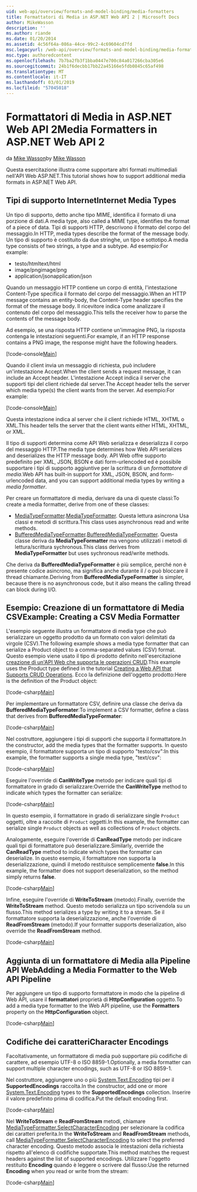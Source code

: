 ```yaml
---
uid: web-api/overview/formats-and-model-binding/media-formatters
title: Formattatori di Media in ASP.NET Web API 2 | Microsoft Docs
author: MikeWasson
description: ''
ms.author: riande
ms.date: 01/20/2014
ms.assetid: 4c56f64a-086a-44ce-99c2-4c69604cd7fd
msc.legacyurl: /web-api/overview/formats-and-model-binding/media-formatters
msc.type: authoredcontent
ms.openlocfilehash: 7b7ba2fb3f1bba0447e700c84a017266cba305e6
ms.sourcegitcommit: 24b1f6decbb17bb22a45166e5fdb0845c65af498
ms.translationtype: MT
ms.contentlocale: it-IT
ms.lasthandoff: 03/01/2019
ms.locfileid: "57045018"
---
```

<a name="media-formatters-in-aspnet-web-api-2"></a><span data-ttu-id="489cf-102">Formattatori di Media in ASP.NET Web API 2</span><span class="sxs-lookup"><span data-stu-id="489cf-102">Media Formatters in ASP.NET Web API 2</span></span>
====================
<span data-ttu-id="489cf-103">da [Mike Wasson](https://github.com/MikeWasson)</span><span class="sxs-lookup"><span data-stu-id="489cf-103">by [Mike Wasson](https://github.com/MikeWasson)</span></span>

<span data-ttu-id="489cf-104">Questa esercitazione illustra come supportare altri formati multimediali nell'API Web ASP.NET.</span><span class="sxs-lookup"><span data-stu-id="489cf-104">This tutorial shows how to support additional media formats in ASP.NET Web API.</span></span>

## <a name="internet-media-types"></a><span data-ttu-id="489cf-105">Tipi di supporto Internet</span><span class="sxs-lookup"><span data-stu-id="489cf-105">Internet Media Types</span></span>

<span data-ttu-id="489cf-106">Un tipo di supporto, detto anche tipo MIME, identifica il formato di una porzione di dati.</span><span class="sxs-lookup"><span data-stu-id="489cf-106">A media type, also called a MIME type, identifies the format of a piece of data.</span></span> <span data-ttu-id="489cf-107">Tipi di supporti HTTP, descrivono il formato del corpo del messaggio.</span><span class="sxs-lookup"><span data-stu-id="489cf-107">In HTTP, media types describe the format of the message body.</span></span> <span data-ttu-id="489cf-108">Un tipo di supporto è costituito da due stringhe, un tipo e sottotipo.</span><span class="sxs-lookup"><span data-stu-id="489cf-108">A media type consists of two strings, a type and a subtype.</span></span> <span data-ttu-id="489cf-109">Ad esempio:</span><span class="sxs-lookup"><span data-stu-id="489cf-109">For example:</span></span>

- <span data-ttu-id="489cf-110">testo/html</span><span class="sxs-lookup"><span data-stu-id="489cf-110">text/html</span></span>
- <span data-ttu-id="489cf-111">image/png</span><span class="sxs-lookup"><span data-stu-id="489cf-111">image/png</span></span>
- <span data-ttu-id="489cf-112">application/json</span><span class="sxs-lookup"><span data-stu-id="489cf-112">application/json</span></span>

<span data-ttu-id="489cf-113">Quando un messaggio HTTP contiene un corpo di entità, l'intestazione Content-Type specifica il formato del corpo del messaggio.</span><span class="sxs-lookup"><span data-stu-id="489cf-113">When an HTTP message contains an entity-body, the Content-Type header specifies the format of the message body.</span></span> <span data-ttu-id="489cf-114">Il ricevitore indica come analizzare il contenuto del corpo del messaggio.</span><span class="sxs-lookup"><span data-stu-id="489cf-114">This tells the receiver how to parse the contents of the message body.</span></span>

<span data-ttu-id="489cf-115">Ad esempio, se una risposta HTTP contiene un'immagine PNG, la risposta contenga le intestazioni seguenti.</span><span class="sxs-lookup"><span data-stu-id="489cf-115">For example, if an HTTP response contains a PNG image, the response might have the following headers.</span></span>

[!code-console[Main](media-formatters/samples/sample1.cmd)]

<span data-ttu-id="489cf-116">Quando il client invia un messaggio di richiesta, può includere un'intestazione Accept.</span><span class="sxs-lookup"><span data-stu-id="489cf-116">When the client sends a request message, it can include an Accept header.</span></span> <span data-ttu-id="489cf-117">L'intestazione Accept indica il server che supporti tipi del client richiede dal server.</span><span class="sxs-lookup"><span data-stu-id="489cf-117">The Accept header tells the server which media type(s) the client wants from the server.</span></span> <span data-ttu-id="489cf-118">Ad esempio:</span><span class="sxs-lookup"><span data-stu-id="489cf-118">For example:</span></span>

[!code-console[Main](media-formatters/samples/sample2.cmd)]

<span data-ttu-id="489cf-119">Questa intestazione indica al server che il client richiede HTML, XHTML o XML.</span><span class="sxs-lookup"><span data-stu-id="489cf-119">This header tells the server that the client wants either HTML, XHTML, or XML.</span></span>

<span data-ttu-id="489cf-120">Il tipo di supporti determina come API Web serializza e deserializza il corpo del messaggio HTTP.</span><span class="sxs-lookup"><span data-stu-id="489cf-120">The media type determines how Web API serializes and deserializes the HTTP message body.</span></span> <span data-ttu-id="489cf-121">API Web offre supporto predefinito per XML, JSON, BSON e dati form-urlencoded ed è possibile supportare i tipi di supporto aggiuntive per la scrittura di un *formattatore di media*.</span><span class="sxs-lookup"><span data-stu-id="489cf-121">Web API has built-in support for XML, JSON, BSON, and form-urlencoded data, and you can support additional media types by writing a *media formatter*.</span></span>

<span data-ttu-id="489cf-122">Per creare un formattatore di media, derivare da una di queste classi:</span><span class="sxs-lookup"><span data-stu-id="489cf-122">To create a media formatter, derive from one of these classes:</span></span>

- <span data-ttu-id="489cf-123">[MediaTypeFormatter](https://msdn.microsoft.com/library/system.net.http.formatting.mediatypeformatter.aspx).</span><span class="sxs-lookup"><span data-stu-id="489cf-123">[MediaTypeFormatter](https://msdn.microsoft.com/library/system.net.http.formatting.mediatypeformatter.aspx).</span></span> <span data-ttu-id="489cf-124">Questa lettura asincrona Usa classi e metodi di scrittura.</span><span class="sxs-lookup"><span data-stu-id="489cf-124">This class uses asynchronous read and write methods.</span></span>
- <span data-ttu-id="489cf-125">[BufferedMediaTypeFormatter](https://msdn.microsoft.com/library/system.net.http.formatting.bufferedmediatypeformatter.aspx).</span><span class="sxs-lookup"><span data-stu-id="489cf-125">[BufferedMediaTypeFormatter](https://msdn.microsoft.com/library/system.net.http.formatting.bufferedmediatypeformatter.aspx).</span></span> <span data-ttu-id="489cf-126">Questa classe deriva da **MediaTypeFormatter** ma vengono utilizzati i metodi di lettura/scrittura sychronous.</span><span class="sxs-lookup"><span data-stu-id="489cf-126">This class derives from **MediaTypeFormatter** but uses sychronous read/write methods.</span></span>

<span data-ttu-id="489cf-127">Che deriva da **BufferedMediaTypeFormatter** è più semplice, perché non è presente codice asincrono, ma significa anche durante il / o può bloccare il thread chiamante.</span><span class="sxs-lookup"><span data-stu-id="489cf-127">Deriving from **BufferedMediaTypeFormatter** is simpler, because there is no asynchronous code, but it also means the calling thread can block during I/O.</span></span>

## <a name="example-creating-a-csv-media-formatter"></a><span data-ttu-id="489cf-128">Esempio: Creazione di un formattatore di Media CSV</span><span class="sxs-lookup"><span data-stu-id="489cf-128">Example: Creating a CSV Media Formatter</span></span>

<span data-ttu-id="489cf-129">L'esempio seguente illustra un formattatore di media type che può serializzare un oggetto prodotto da un formato con valori delimitati da virgole (CSV).</span><span class="sxs-lookup"><span data-stu-id="489cf-129">The following example shows a media type formatter that can serialize a Product object to a comma-separated values (CSV) format.</span></span> <span data-ttu-id="489cf-130">Questo esempio viene usato il tipo di prodotto definito nell'esercitazione [creazione di un'API Web che supporta le operazioni CRUD](../older-versions/creating-a-web-api-that-supports-crud-operations.md).</span><span class="sxs-lookup"><span data-stu-id="489cf-130">This example uses the Product type defined in the tutorial [Creating a Web API that Supports CRUD Operations](../older-versions/creating-a-web-api-that-supports-crud-operations.md).</span></span> <span data-ttu-id="489cf-131">Ecco la definizione dell'oggetto prodotto:</span><span class="sxs-lookup"><span data-stu-id="489cf-131">Here is the definition of the Product object:</span></span>

[!code-csharp[Main](media-formatters/samples/sample3.cs)]

<span data-ttu-id="489cf-132">Per implementare un formattatore CSV, definire una classe che deriva da **BufferedMediaTypeFormater**:</span><span class="sxs-lookup"><span data-stu-id="489cf-132">To implement a CSV formatter, define a class that derives from **BufferedMediaTypeFormater**:</span></span>

[!code-csharp[Main](media-formatters/samples/sample4.cs)]

<span data-ttu-id="489cf-133">Nel costruttore, aggiungere i tipi di supporti che supporta il formattatore.</span><span class="sxs-lookup"><span data-stu-id="489cf-133">In the constructor, add the media types that the formatter supports.</span></span> <span data-ttu-id="489cf-134">In questo esempio, il formattatore supporta un tipo di supporto &quot;testo/csv&quot;:</span><span class="sxs-lookup"><span data-stu-id="489cf-134">In this example, the formatter supports a single media type, &quot;text/csv&quot;:</span></span>

[!code-csharp[Main](media-formatters/samples/sample5.cs)]

<span data-ttu-id="489cf-135">Eseguire l'override di **CanWriteType** metodo per indicare quali tipi di formattatore in grado di serializzare:</span><span class="sxs-lookup"><span data-stu-id="489cf-135">Override the **CanWriteType** method to indicate which types the formatter can serialize:</span></span>

[!code-csharp[Main](media-formatters/samples/sample6.cs)]

<span data-ttu-id="489cf-136">In questo esempio, il formattatore in grado di serializzare single `Product` oggetti, oltre a raccolte di `Product` oggetti.</span><span class="sxs-lookup"><span data-stu-id="489cf-136">In this example, the formatter can serialize single `Product` objects as well as collections of `Product` objects.</span></span>

<span data-ttu-id="489cf-137">Analogamente, eseguire l'override di **CanReadType** metodo per indicare quali tipi di formattatore può deserializzare.</span><span class="sxs-lookup"><span data-stu-id="489cf-137">Similarly, override the **CanReadType** method to indicate which types the formatter can deserialize.</span></span> <span data-ttu-id="489cf-138">In questo esempio, il formattatore non supporta la deserializzazione, quindi il metodo restituisce semplicemente **false**.</span><span class="sxs-lookup"><span data-stu-id="489cf-138">In this example, the formatter does not support deserialization, so the method simply returns **false**.</span></span>

[!code-csharp[Main](media-formatters/samples/sample7.cs)]

<span data-ttu-id="489cf-139">Infine, eseguire l'override di **WriteToStream** (metodo).</span><span class="sxs-lookup"><span data-stu-id="489cf-139">Finally, override the **WriteToStream** method.</span></span> <span data-ttu-id="489cf-140">Questo metodo serializza un tipo scrivendola su un flusso.</span><span class="sxs-lookup"><span data-stu-id="489cf-140">This method serializes a type by writing it to a stream.</span></span> <span data-ttu-id="489cf-141">Se il formattatore supporta la deserializzazione, anche l'override di **ReadFromStream** (metodo).</span><span class="sxs-lookup"><span data-stu-id="489cf-141">If your formatter supports deserialization, also override the **ReadFromStream** method.</span></span>

[!code-csharp[Main](media-formatters/samples/sample8.cs)]

## <a name="adding-a-media-formatter-to-the-web-api-pipeline"></a><span data-ttu-id="489cf-142">Aggiunta di un formattatore di Media alla Pipeline API Web</span><span class="sxs-lookup"><span data-stu-id="489cf-142">Adding a Media Formatter to the Web API Pipeline</span></span>

<span data-ttu-id="489cf-143">Per aggiungere un tipo di supporto formattatore in modo che la pipeline di Web API, usare il **formattatori** proprietà di **HttpConfiguration** oggetto.</span><span class="sxs-lookup"><span data-stu-id="489cf-143">To add a media type formatter to the Web API pipeline, use the **Formatters** property on the **HttpConfiguration** object.</span></span>

[!code-csharp[Main](media-formatters/samples/sample9.cs)]

## <a name="character-encodings"></a><span data-ttu-id="489cf-144">Codifiche dei caratteri</span><span class="sxs-lookup"><span data-stu-id="489cf-144">Character Encodings</span></span>

<span data-ttu-id="489cf-145">Facoltativamente, un formattatore di media può supportare più codifiche di carattere, ad esempio UTF-8 o ISO 8859-1.</span><span class="sxs-lookup"><span data-stu-id="489cf-145">Optionally, a media formatter can support multiple character encodings, such as UTF-8 or ISO 8859-1.</span></span>

<span data-ttu-id="489cf-146">Nel costruttore, aggiungere uno o più [System.Text.Encoding](https://msdn.microsoft.com/library/system.text.encoding.aspx) tipi per il **SupportedEncodings** raccolta.</span><span class="sxs-lookup"><span data-stu-id="489cf-146">In the constructor, add one or more [System.Text.Encoding](https://msdn.microsoft.com/library/system.text.encoding.aspx) types to the **SupportedEncodings** collection.</span></span> <span data-ttu-id="489cf-147">Inserire il valore predefinito prima di codifica.</span><span class="sxs-lookup"><span data-stu-id="489cf-147">Put the default encoding first.</span></span>

[!code-csharp[Main](media-formatters/samples/sample10.cs?highlight=6-7)]

<span data-ttu-id="489cf-148">Nel **WriteToStream** e **ReadFromStream** metodi, chiamare [MediaTypeFormatter.SelectCharacterEncoding](https://msdn.microsoft.com/library/hh969054.aspx) per selezionare la codifica dei caratteri preferita.</span><span class="sxs-lookup"><span data-stu-id="489cf-148">In the **WriteToStream** and **ReadFromStream** methods, call [MediaTypeFormatter.SelectCharacterEncoding](https://msdn.microsoft.com/library/hh969054.aspx) to select the preferred character encoding.</span></span> <span data-ttu-id="489cf-149">Questo metodo associa le intestazioni della richiesta rispetto all'elenco di codifiche supportate.</span><span class="sxs-lookup"><span data-stu-id="489cf-149">This method matches the request headers against the list of supported encodings.</span></span> <span data-ttu-id="489cf-150">Utilizzare l'oggetto restituito **Encoding** quando è leggere o scrivere dal flusso:</span><span class="sxs-lookup"><span data-stu-id="489cf-150">Use the returned **Encoding** when you read or write from the stream:</span></span>

[!code-csharp[Main](media-formatters/samples/sample11.cs?highlight=3,5)]
